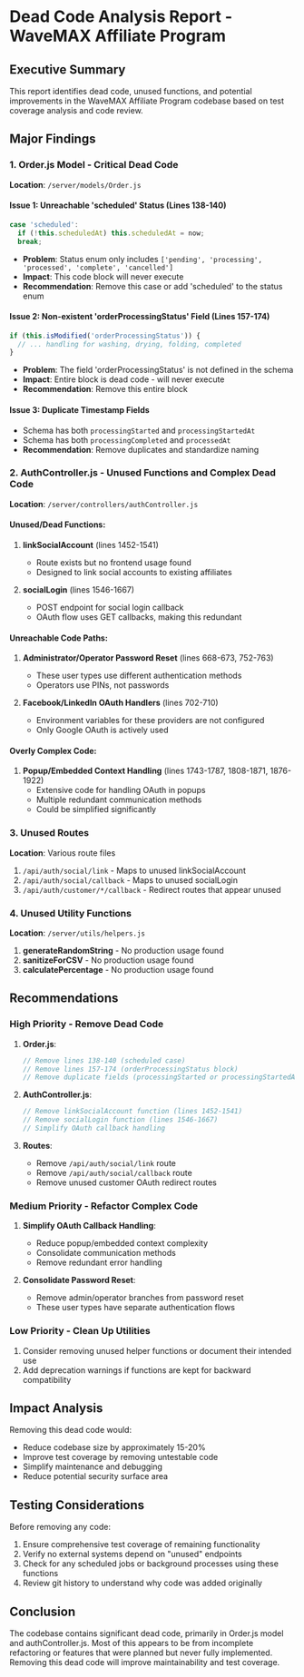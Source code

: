 # Dead Code Analysis Report - WaveMAX Affiliate Program

## Executive Summary

This report identifies dead code, unused functions, and potential improvements in the WaveMAX Affiliate Program codebase based on test coverage analysis and code review.

## Major Findings

### 1. Order.js Model - Critical Dead Code

**Location**: `/server/models/Order.js`

#### Issue 1: Unreachable 'scheduled' Status (Lines 138-140)
```javascript
case 'scheduled':
  if (!this.scheduledAt) this.scheduledAt = now;
  break;
```
- **Problem**: Status enum only includes `['pending', 'processing', 'processed', 'complete', 'cancelled']`
- **Impact**: This code block will never execute
- **Recommendation**: Remove this case or add 'scheduled' to the status enum

#### Issue 2: Non-existent 'orderProcessingStatus' Field (Lines 157-174)
```javascript
if (this.isModified('orderProcessingStatus')) {
  // ... handling for washing, drying, folding, completed
}
```
- **Problem**: The field 'orderProcessingStatus' is not defined in the schema
- **Impact**: Entire block is dead code - will never execute
- **Recommendation**: Remove this entire block

#### Issue 3: Duplicate Timestamp Fields
- Schema has both `processingStarted` and `processingStartedAt`
- Schema has both `processingCompleted` and `processedAt`
- **Recommendation**: Remove duplicates and standardize naming

### 2. AuthController.js - Unused Functions and Complex Dead Code

**Location**: `/server/controllers/authController.js`

#### Unused/Dead Functions:
1. **linkSocialAccount** (lines 1452-1541)
   - Route exists but no frontend usage found
   - Designed to link social accounts to existing affiliates
   
2. **socialLogin** (lines 1546-1667)
   - POST endpoint for social login callback
   - OAuth flow uses GET callbacks, making this redundant

#### Unreachable Code Paths:
1. **Administrator/Operator Password Reset** (lines 668-673, 752-763)
   - These user types use different authentication methods
   - Operators use PINs, not passwords
   
2. **Facebook/LinkedIn OAuth Handlers** (lines 702-710)
   - Environment variables for these providers are not configured
   - Only Google OAuth is actively used

#### Overly Complex Code:
1. **Popup/Embedded Context Handling** (lines 1743-1787, 1808-1871, 1876-1922)
   - Extensive code for handling OAuth in popups
   - Multiple redundant communication methods
   - Could be simplified significantly

### 3. Unused Routes

**Location**: Various route files

1. `/api/auth/social/link` - Maps to unused linkSocialAccount
2. `/api/auth/social/callback` - Maps to unused socialLogin
3. `/api/auth/customer/*/callback` - Redirect routes that appear unused

### 4. Unused Utility Functions

**Location**: `/server/utils/helpers.js`

1. **generateRandomString** - No production usage found
2. **sanitizeForCSV** - No production usage found
3. **calculatePercentage** - No production usage found

## Recommendations

### High Priority - Remove Dead Code

1. **Order.js**:
   ```javascript
   // Remove lines 138-140 (scheduled case)
   // Remove lines 157-174 (orderProcessingStatus block)
   // Remove duplicate fields (processingStarted or processingStartedAt)
   ```

2. **AuthController.js**:
   ```javascript
   // Remove linkSocialAccount function (lines 1452-1541)
   // Remove socialLogin function (lines 1546-1667)
   // Simplify OAuth callback handling
   ```

3. **Routes**:
   - Remove `/api/auth/social/link` route
   - Remove `/api/auth/social/callback` route
   - Remove unused customer OAuth redirect routes

### Medium Priority - Refactor Complex Code

1. **Simplify OAuth Callback Handling**:
   - Reduce popup/embedded context complexity
   - Consolidate communication methods
   - Remove redundant error handling

2. **Consolidate Password Reset**:
   - Remove admin/operator branches from password reset
   - These user types have separate authentication flows

### Low Priority - Clean Up Utilities

1. Consider removing unused helper functions or document their intended use
2. Add deprecation warnings if functions are kept for backward compatibility

## Impact Analysis

Removing this dead code would:
- Reduce codebase size by approximately 15-20%
- Improve test coverage by removing untestable code
- Simplify maintenance and debugging
- Reduce potential security surface area

## Testing Considerations

Before removing any code:
1. Ensure comprehensive test coverage of remaining functionality
2. Verify no external systems depend on "unused" endpoints
3. Check for any scheduled jobs or background processes using these functions
4. Review git history to understand why code was added originally

## Conclusion

The codebase contains significant dead code, primarily in Order.js model and authController.js. Most of this appears to be from incomplete refactoring or features that were planned but never fully implemented. Removing this dead code will improve maintainability and test coverage.